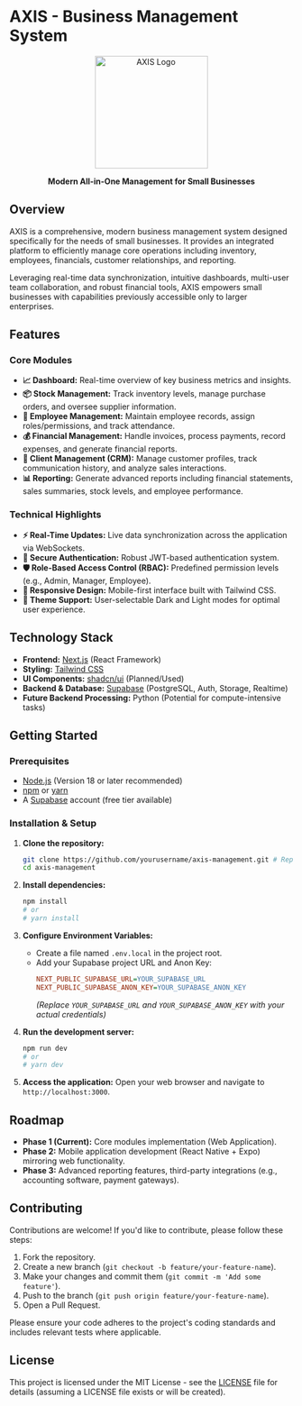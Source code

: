 # AXIS - Business Management System

<p align="center">
  <img src="src/assets/appiconnobg.png" alt="AXIS Logo" width="200">
</p>

<p align="center">
  <strong>Modern All-in-One Management for Small Businesses</strong>
</p>

<!-- Optional Badges (Placeholders) -->
<!-- 
<p align="center">
  <img src="https://img.shields.io/badge/license-MIT-blue.svg" alt="License: MIT">
  <img src="https://img.shields.io/badge/PRs-welcome-brightgreen.svg" alt="PRs Welcome">
  <img src="https://img.shields.io/badge/build-passing-brightgreen.svg" alt="Build Status">
</p> 
-->

## Overview

AXIS is a comprehensive, modern business management system designed specifically for the needs of small businesses. It provides an integrated platform to efficiently manage core operations including inventory, employees, financials, customer relationships, and reporting.

Leveraging real-time data synchronization, intuitive dashboards, multi-user team collaboration, and robust financial tools, AXIS empowers small businesses with capabilities previously accessible only to larger enterprises.

## Features

### Core Modules

*   **📈 Dashboard:** Real-time overview of key business metrics and insights.
*   **📦 Stock Management:** Track inventory levels, manage purchase orders, and oversee supplier information.
*   **👥 Employee Management:** Maintain employee records, assign roles/permissions, and track attendance.
*   **💰 Financial Management:** Handle invoices, process payments, record expenses, and generate financial reports.
*   **🤝 Client Management (CRM):** Manage customer profiles, track communication history, and analyze sales interactions.
*   **📊 Reporting:** Generate advanced reports including financial statements, sales summaries, stock levels, and employee performance.

### Technical Highlights

*   **⚡ Real-Time Updates:** Live data synchronization across the application via WebSockets.
*   **🔐 Secure Authentication:** Robust JWT-based authentication system.
*   **🛡️ Role-Based Access Control (RBAC):** Predefined permission levels (e.g., Admin, Manager, Employee).
*   **📱 Responsive Design:** Mobile-first interface built with Tailwind CSS.
*   **🎨 Theme Support:** User-selectable Dark and Light modes for optimal user experience.

## Technology Stack

*   **Frontend:** [Next.js](https://nextjs.org/) (React Framework)
*   **Styling:** [Tailwind CSS](https://tailwindcss.com/)
*   **UI Components:** [shadcn/ui](https://ui.shadcn.com/) (Planned/Used)
*   **Backend & Database:** [Supabase](https://supabase.com/) (PostgreSQL, Auth, Storage, Realtime)
*   **Future Backend Processing:** Python (Potential for compute-intensive tasks)

## Getting Started

### Prerequisites

*   [Node.js](https://nodejs.org/) (Version 18 or later recommended)
*   [npm](https://www.npmjs.com/) or [yarn](https://yarnpkg.com/)
*   A [Supabase](https://supabase.com/) account (free tier available)

### Installation & Setup

1.  **Clone the repository:**
    ```bash
    git clone https://github.com/yourusername/axis-management.git # Replace with your repo URL
    cd axis-management
    ```

2.  **Install dependencies:**
    ```bash
    npm install
    # or
    # yarn install
    ```

3.  **Configure Environment Variables:**
    *   Create a file named `.env.local` in the project root.
    *   Add your Supabase project URL and Anon Key:
        ```ini
        NEXT_PUBLIC_SUPABASE_URL=YOUR_SUPABASE_URL
        NEXT_PUBLIC_SUPABASE_ANON_KEY=YOUR_SUPABASE_ANON_KEY
        ```
        *(Replace `YOUR_SUPABASE_URL` and `YOUR_SUPABASE_ANON_KEY` with your actual credentials)*

4.  **Run the development server:**
    ```bash
    npm run dev
    # or
    # yarn dev
    ```

5.  **Access the application:**
    Open your web browser and navigate to `http://localhost:3000`.

## Roadmap

*   **Phase 1 (Current):** Core modules implementation (Web Application).
*   **Phase 2:** Mobile application development (React Native + Expo) mirroring web functionality.
*   **Phase 3:** Advanced reporting features, third-party integrations (e.g., accounting software, payment gateways).

## Contributing

Contributions are welcome! If you'd like to contribute, please follow these steps:

1.  Fork the repository.
2.  Create a new branch (`git checkout -b feature/your-feature-name`).
3.  Make your changes and commit them (`git commit -m 'Add some feature'`).
4.  Push to the branch (`git push origin feature/your-feature-name`).
5.  Open a Pull Request.

Please ensure your code adheres to the project's coding standards and includes relevant tests where applicable.

## License

This project is licensed under the MIT License - see the [LICENSE](LICENSE) file for details (assuming a LICENSE file exists or will be created).